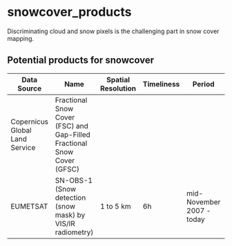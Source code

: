 # snowcover_products

Discriminating cloud and snow pixels is the challenging part in snow cover mapping. 

## Potential products for snowcover

| Data Source | Name | Spatial Resolution | Timeliness | Period | Link | More Info |
|-------------|------|--------------------|------------|--------|------|-----------|
| Copernicus Global Land Service | Fractional Snow Cover (FSC) and Gap-Filled Fractional Snow Cover (GFSC) | | | | [Snow Cover](https://land.copernicus.eu/pan-european/biophysical-parameters/high-resolution-snow-and-ice-monitoring/snow-products/snow-cover) | Just provide information about the Sentinel-2 L1C and L2A products |
| EUMETSAT    | SN-OBS-1 (Snow detection (snow mask) by VIS/IR radiometry) | 1 to 5 km | 6h | mid-November 2007 - today | [Snow Products](https://hsaf.meteoam.it/Products/ProductsList?type=snow) | Format: HDF5 and PNG | 
